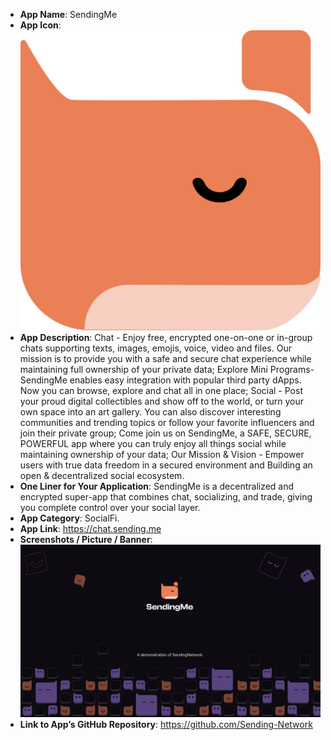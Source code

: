 - **App Name**: SendingMe
- **App Icon**: ![SendingMe_Icon](./SendingMe_Icon.png)
- **App Description**: Chat - Enjoy free, encrypted one-on-one or in-group chats supporting texts, images, emojis, voice, video and files. Our mission is to provide you with a safe and secure chat experience while maintaining full ownership of your private data; Explore Mini Programs- SendingMe enables easy integration with popular third party dApps. Now you can browse, explore and chat all in one place; Social - Post your proud digital collectibles and show off to the world, or turn your own space into an art gallery. You can also discover interesting communities and trending topics or follow your favorite influencers and join their private group; Come join us on SendingMe, a SAFE, SECURE, POWERFUL app where you can truly enjoy all things social while maintaining ownership of your data; Our Mission & Vision - Empower users with true data freedom in a secured environment and Building an open & decentralized social ecosystem.
- **One Liner for Your Application**: SendingMe is a decentralized and encrypted super-app that combines chat, socializing, and trade, giving you complete control over your social layer.
- **App Category**: SocialFi.
- **App Link**: https://chat.sending.me
- **Screenshots / Picture / Banner**: ![SendingMe_ScreenShot](./SendingMe_ScreenShot.png)
- **Link to App’s GitHub Repository**: https://github.com/Sending-Network